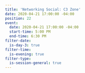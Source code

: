 ```yaml
---
title: 'Networking Social: C3 Zone'
date: 2020-04-21 17:00:00 -04:00
position: 22
event:
  date: 2020-04-21 17:00:00 -04:00
  start-time: 5:00 PM
  end-time: 6:30 PM
filter-date:
  is-day-3: true
filter-time:
  is-evening: true
filter-type:
  is-session-general: true
---
```


